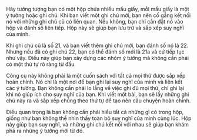 Hãy tưởng tượng bạn có một hộp chứa nhiều mẩu giấy, mỗi mẩu giấy là một ý tưởng hoặc ghi chú. Khi bạn viết một ghi chú mới, bạn nên cố gắng kết nối nó với những ghi chú cũ có liên quan. Nếu không, bạn chỉ cần đặt nó vào hộp và đánh số liên tiếp. Hộp này sẽ giúp bạn lưu trữ và sắp xếp suy nghĩ của mình.

Khi ghi chú cũ là số 21, và bạn viết thêm ghi chú mới, bạn đánh số nó là 22. Nhưng nếu đã có ghi chú 22, bạn có thể đánh số mới là 21a và cứ tiếp tục như vậy. Điều này giúp bạn xây dựng các nhóm ý tưởng mà không cần phải có một thứ tự rõ ràng từ đầu.

Công cụ này không phải là một cuốn sách với tất cả mọi thứ được sắp xếp hoàn chỉnh. Nó chỉ là một nơi để bạn ghi lại suy nghĩ của mình và liên kết các ý tưởng. Bạn không cần phải lo lắng về việc ghi đủ mọi thứ, chỉ ghi lại khi nó giúp ích cho suy nghĩ của bạn. Khi viết một bài, bạn sẽ lấy những ghi chú này ra và sắp xếp chúng theo thứ tự để tạo nên câu chuyện hoàn chỉnh.

Điều quan trọng là bạn không cần phải hiểu tất cả những gì có trong hộp, giống như bạn không thể nhìn thấy toàn bộ suy nghĩ của mình cùng lúc. Hộp này giúp bạn suy nghĩ, và những ghi chú kết nối với nhau sẽ giúp bạn khám phá ra những ý tưởng mới từ đó.
